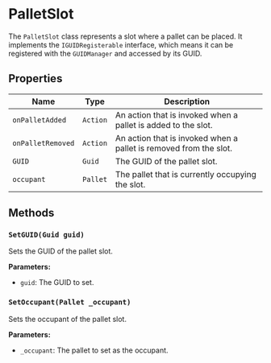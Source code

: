 # PalletSlot

The `PalletSlot` class represents a slot where a pallet can be placed. It implements the `IGUIDRegisterable` interface, which means it can be registered with the `GUIDManager` and accessed by its GUID.

## Properties

| Name | Type | Description |
| --- | --- | --- |
| `onPalletAdded` | `Action` | An action that is invoked when a pallet is added to the slot. |
| `onPalletRemoved` | `Action` | An action that is invoked when a pallet is removed from the slot. |
| `GUID` | `Guid` | The GUID of the pallet slot. |
| `occupant` | `Pallet` | The pallet that is currently occupying the slot. |

## Methods

### `SetGUID(Guid guid)`

Sets the GUID of the pallet slot.

**Parameters:**

* `guid`: The GUID to set.

### `SetOccupant(Pallet _occupant)`

Sets the occupant of the pallet slot.

**Parameters:**

* `_occupant`: The pallet to set as the occupant.

